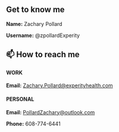 ## Get to know me
__Name:__ Zachary Pollard

__Username:__ @zpollardExperity
## 📫 How to reach me

#### WORK
__Email:__ Zachary.Pollard@experityhealth.com

#### PERSONAL
__Email:__ PollardZachary@outlook.com

__Phone:__ 608-774-6441
